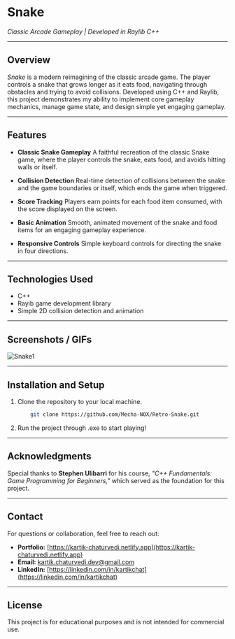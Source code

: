 # **Snake**

*Classic Arcade Gameplay | Developed in Raylib C++*

---

## **Overview**

*Snake* is a modern reimagining of the classic arcade game. The player controls a snake that grows longer as it eats food, navigating through obstacles and trying to avoid collisions. Developed using C++ and Raylib, this project demonstrates my ability to implement core gameplay mechanics, manage game state, and design simple yet engaging gameplay.

---

## **Features**

- **Classic Snake Gameplay**
A faithful recreation of the classic Snake game, where the player controls the snake, eats food, and avoids hitting walls or itself.

- **Collision Detection**
Real-time detection of collisions between the snake and the game boundaries or itself, which ends the game when triggered.

- **Score Tracking**
Players earn points for each food item consumed, with the score displayed on the screen.

- **Basic Animation**
Smooth, animated movement of the snake and food items for an engaging gameplay experience.

- **Responsive Controls**
Simple keyboard controls for directing the snake in four directions.

---

## **Technologies Used**

- C++
- Rayib game development library  
- Simple 2D collision detection and animation

---

## **Screenshots / GIFs**

![Snake1](https://github.com/Mecha-NOX/Countdown-Carnage/blob/b78451a59a67d9caf7e22beff407e0be5d344b78/GIFs/Countdown-Carnage_First.gif)

---

## **Installation and Setup**

1. Clone the repository to your local machine.  

    ```bash
        git clone https://github.com/Mecha-NOX/Retro-Snake.git
    ```
  
2. Run the project through .exe to start playing!

---

## **Acknowledgments**

Special thanks to **Stephen Ulibarri** for his course, *"C++ Fundamentals: Game Programming for Beginners,"* which served as the foundation for this project.

---

## **Contact**

For questions or collaboration, feel free to reach out:

- **Portfolio:** [https://kartik-chaturvedi.netlify.app](https://kartik-chaturvedi.netlify.app)  
- **Email:** <kartik.chaturvedi.dev@gmail.com>  
- **LinkedIn:** [https://linkedin.com/in/kartikchat](https://linkedin.com/in/kartikchat)

---

## **License**

This project is for educational purposes and is not intended for commercial use.
